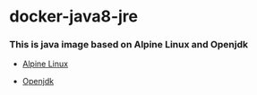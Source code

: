 # docker-java8-jre

### This is java image based on Alpine Linux and Openjdk

- [Alpine Linux](https://alpinelinux.org)

- [Openjdk](http://openjdk.java.net)